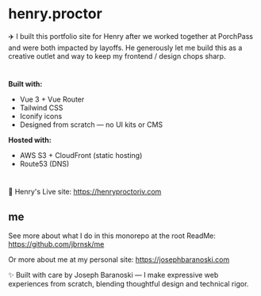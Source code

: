 # henry.proctor 

✈️ I built this portfolio site for Henry after we worked together at PorchPass and were both impacted by layoffs. He generously let me build this as a creative outlet and way to keep my frontend / design chops sharp.

#

**Built with:**
- Vue 3 + Vue Router
- Tailwind CSS
- Iconify icons
- Designed from scratch — no UI kits or CMS

**Hosted with:**
- AWS S3 + CloudFront (static hosting)
- Route53 (DNS)

#

📸 Henry's Live site: 
https://henryproctoriv.com

## me

See more about what I do in this monorepo at the root ReadMe:  https://github.com/jbrnsk/me

Or more about me at my personal site: https://josephbaranoski.com

✨ Built with care by Joseph Baranoski — I make expressive web experiences from scratch, blending thoughtful design and technical rigor.
